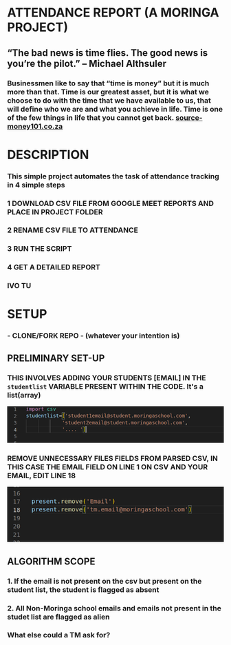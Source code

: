 # ATTENDANCE REPORT (A MORINGA PROJECT)

## “The bad news is time flies. The good news is you’re the pilot.” – Michael Althsuler

### Businessmen like to say that “time is money” but it is much more than that. Time is our greatest asset, but it is what we choose to do with the time that we have available to us, that will define who we are and what you achieve in life. Time is one of the few things in life that you cannot get back.  [source-money101.co.za](https://money101.co.za/time-is-our-greatest-asset-use-it-wisely/#:~:text=Businessmen%20like%20to%20say%20that,that%20you%20cannot%20get%20back)

# DESCRIPTION 
### This simple project automates the task of attendance tracking in 4 simple steps
### 1 DOWNLOAD CSV FILE FROM GOOGLE MEET REPORTS AND PLACE IN PROJECT FOLDER
### 2 RENAME CSV FILE TO ATTENDANCE
### 3 RUN THE SCRIPT
### 4 GET A DETAILED REPORT
###      IVO TU


# SETUP
### - CLONE/FORK REPO - (whatever your intention is) 


## PRELIMINARY SET-UP
### THIS INVOLVES ADDING YOUR STUDENTS [EMAIL] IN THE ```studentlist``` VARIABLE PRESENT WITHIN THE CODE. It's a list(array)
<img src="photo/attendance.png">

### REMOVE UNNECESSARY FILES FIELDS FROM PARSED CSV, IN THIS CASE THE EMAIL FIELD ON LINE 1 ON CSV AND YOUR EMAIL, EDIT LINE 18
<img src="photo/unnecessary.png"> 


## ALGORITHM SCOPE
### 1. If the email is not present on the csv but present on the student list, the student is flagged as absent 
### 2. All Non-Moringa school emails and emails not present in the studet list are flagged as alien
### What else could a TM ask for?





